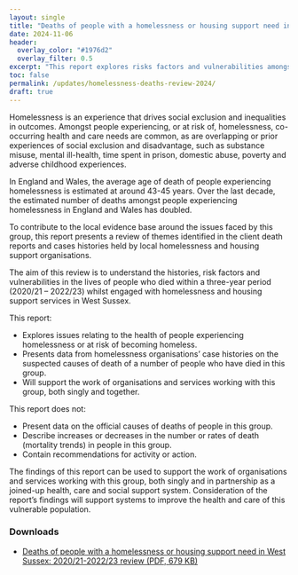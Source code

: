 ```yaml
---
layout: single
title: "Deaths of people with a homelessness or housing support need in West Sussex"
date: 2024-11-06
header: 
  overlay_color: "#1976d2"
  overlay_filter: 0.5
excerpt: "This report explores risks factors and vulnerabilities amongst people who died whilst homeless or with a housing support need in West Sussex over a three-year period (2020/21 – 2022/23)."
toc: false
permalink: /updates/homelessness-deaths-review-2024/
draft: true
---
```


Homelessness is an experience that drives social exclusion and inequalities in outcomes. Amongst people experiencing, or at risk of, homelessness, co-occurring health and care needs are common, as are overlapping or prior experiences of social exclusion and disadvantage, such as substance misuse, mental ill-health, time spent in prison, domestic abuse, poverty and adverse childhood experiences. 

In England and Wales, the average age of death of people experiencing homelessness is estimated at around 43-45 years. Over the last decade, the estimated number of deaths amongst people experiencing homelessness in England and Wales has doubled.

To contribute to the local evidence base around the issues faced by this group, this report presents a review of themes identified in the client death reports and cases histories held by local homelessness and housing support organisations.

The aim of this review is to understand the histories, risk factors and vulnerabilities in the lives of people who died within a three-year period (2020/21 – 2022/23) whilst engaged with homelessness and housing support services in West Sussex. 

This report:
+	Explores issues relating to the health of people experiencing homelessness or at risk of becoming homeless.
+	Presents data from homelessness organisations’ case histories on the suspected causes of death of a number of people who have died in this group.
+	Will support the work of organisations and services working with this group, both singly and together.

This report does not:
+	Present data on the official causes of deaths of people in this group.
+	Describe increases or decreases in the number or rates of death (mortality trends) in people in this group.
+	Contain recommendations for activity or action. 

The findings of this report can be used to support the work of organisations and services working with this group, both singly and in partnership as a joined-up health, care and social support system. Consideration of the report’s findings will support systems to improve the health and care of this vulnerable population.


### Downloads

+ [Deaths of people with a homelessness or housing support need in West Sussex: 2020/21-2022/23 review (PDF, 679 KB)](/assets/core/Homelessness-Deaths-Review-West-Sussex-2024.pdf)
